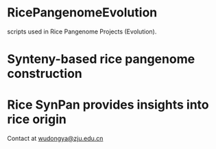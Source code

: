 # RicePangenomeEvolution
scripts used in Rice Pangenome Projects (Evolution).
# Synteny-based rice pangenome construction
# Rice SynPan provides insights into rice origin
Contact at wudongya@zju.edu.cn
